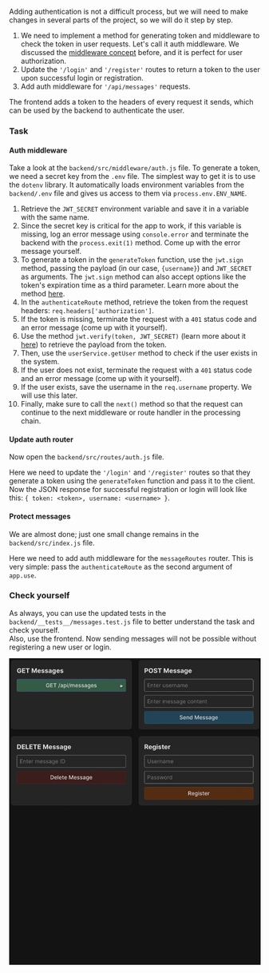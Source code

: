 Adding authentication is not a difficult process, but we will need to make changes in several parts of the project, so we will do it step by step.

1. We need to implement a method for generating token and middleware to check the token in user requests. Let's call it auth middleware.
   We discussed the [middleware concept](course://TestingDebugging/middleware_concept) before, and it is perfect for user authorization.
2. Update the `'/login'` and `'/register'` routes to return a token to the user upon successful login or registration.
3. Add auth middleware for `'/api/messages'` requests.

The frontend adds a token to the headers of every request it sends, which can be used by the backend to authenticate the user.

### Task
#### Auth middleware
Take a look at the `backend/src/middleware/auth.js` file.
To generate a token, we need a secret key from the `.env` file.
The simplest way to get it is to use the `dotenv` library.
It automatically loads environment variables from the `backend/.env` file and gives us access to them via `process.env.ENV_NAME`.

1. Retrieve the `JWT_SECRET` environment variable and save it in a variable with the same name.
2. Since the secret key is critical for the app to work, if this variable is missing, log an error message using `console.error` and 
  terminate the backend with the `process.exit(1)` method. Come up with the error message yourself.
3. To generate a token in the `generateToken` function, use the `jwt.sign` method, passing the payload 
  (in our case, `{username}`) and `JWT_SECRET` as arguments. The `jwt.sign` method can also accept options 
  like the token's expiration time as a third parameter. Learn more about the method [here](https://www.npmjs.com/package/jsonwebtoken#jwtsignpayload-secretorprivatekey-options-callback).
4. In the `authenticateRoute` method, retrieve the token from the request headers: `req.headers['authorization']`.
5. If the token is missing, terminate the request with a `401` status code and an error message (come up with it yourself).
6. Use the method `jwt.verify(token, JWT_SECRET)` (learn more about it [here](https://www.npmjs.com/package/jsonwebtoken#jwtverifytoken-secretorpublickey-options-callback)) 
  to retrieve the payload from the token.
7. Then, use the `userService.getUser` method to check if the user exists in the system.
8. If the user does not exist, terminate the request with a `401` status code and an error message (come up with it yourself).
9. If the user exists, save the username in the `req.username` property. We will use this later.
10. Finally, make sure to call the `next()` method so that the request can continue to the next middleware or route handler in the processing chain.

#### Update auth router
Now open the `backend/src/routes/auth.js` file.

Here we need to update the `'/login'` and `'/register'` routes so that they generate a token using the `generateToken` function and pass it to the client.  
Now the JSON response for successful registration or login will look like this: `{ token: <token>, username: <username> }`.

#### Protect messages
We are almost done; just one small change remains in the `backend/src/index.js` file.

Here we need to add auth middleware for the `messageRoutes` router. This is very simple: pass the `authenticateRoute` as the second argument of `app.use`.

### Check yourself
As always, you can use the updated tests in the `backend/__tests__/messages.test.js` file to better understand the task and check yourself.  
Also, use the frontend. Now sending messages will not be possible without registering a new user or login.

<div style="text-align: center; max-width: 900px; margin: 0 auto;">
<img src="images/routes_auth.gif" alt="Routes with auth">
</div>
